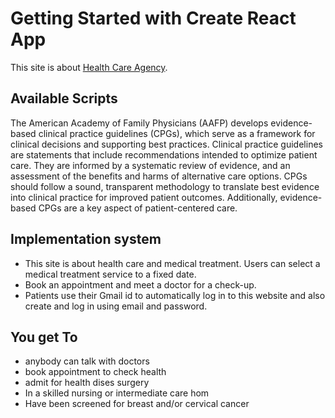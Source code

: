 # Getting Started with Create React App

This site is about [Health Care Agency](https://health-care-agency-d73fa.web.app/).

## Available Scripts
The American Academy of Family Physicians (AAFP) develops evidence-based clinical practice guidelines (CPGs), which serve as a framework for clinical decisions and supporting best practices. Clinical practice guidelines are statements that include recommendations intended to optimize patient care. They are informed by a systematic review of evidence, and an assessment of the benefits and harms of alternative care options. CPGs should follow a sound, transparent methodology to translate best evidence into clinical practice for improved patient outcomes. Additionally, evidence-based CPGs are a key aspect of patient-centered care.
## Implementation system
* This site is about health care and medical treatment. Users can select a medical treatment service to a fixed date.
* Book an appointment and meet a doctor for a check-up.
* Patients use their Gmail id to automatically log in to this website and also create and log in using email and password.
## You get To
* anybody can talk with doctors 
* book appointment to check health
* admit for health dises surgery 
* In a skilled nursing or intermediate care hom
* Have been screened for breast and/or cervical cancer
